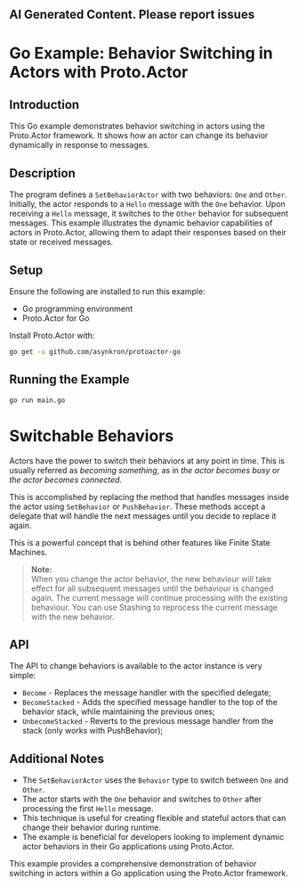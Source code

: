 ## AI Generated Content. Please report issues

# Go Example: Behavior Switching in Actors with Proto.Actor

## Introduction
This Go example demonstrates behavior switching in actors using the Proto.Actor framework. It shows how an actor can change its behavior dynamically in response to messages.

## Description
The program defines a `SetBehaviorActor` with two behaviors: `One` and `Other`. Initially, the actor responds to a `Hello` message with the `One` behavior. Upon receiving a `Hello` message, it switches to the `Other` behavior for subsequent messages. This example illustrates the dynamic behavior capabilities of actors in Proto.Actor, allowing them to adapt their responses based on their state or received messages.

## Setup
Ensure the following are installed to run this example:
- Go programming environment
- Proto.Actor for Go

Install Proto.Actor with:
```bash
go get -u github.com/asynkron/protoactor-go
```

## Running the Example

```bash
go run main.go
```


# Switchable Behaviors
Actors have the power to switch their behaviors at any point in time. This is usually referred as *becoming something*,
as in *the actor becomes busy* or *the actor becomes connected*.

This is accomplished by replacing the method that handles messages inside the actor using `SetBehavior`
or `PushBehavior`.
These methods accept a delegate that will handle the next messages until you decide to replace it again.

This is a powerful concept that is behind other features like Finite State Machines.

> **Note:**<br /> When you change the actor behavior, the new behaviour will take effect for all subsequent messages
> until the behaviour is changed again. The current message will continue processing with the existing behaviour.
> You can use Stashing to reprocess the current message with the new behavior.

## API

The API to change behaviors is available to the actor instance is very simple:

* `Become` - Replaces the message handler with the specified delegate;
* `BecomeStacked` - Adds the specified message handler to the top of the behavior stack, while maintaining the previous
  ones;
* `UnbecomeStacked` - Reverts to the previous message handler from the stack (only works with PushBehavior);


## Additional Notes
- The `SetBehaviorActor` uses the `Behavior` type to switch between `One` and `Other`.
- The actor starts with the `One` behavior and switches to `Other` after processing the first `Hello` message.
- This technique is useful for creating flexible and stateful actors that can change their behavior during runtime.
- The example is beneficial for developers looking to implement dynamic actor behaviors in their Go applications using Proto.Actor.

This example provides a comprehensive demonstration of behavior switching in actors within a Go application using the Proto.Actor framework.
